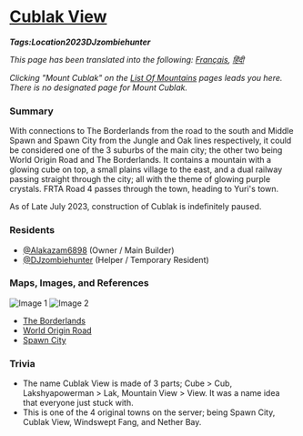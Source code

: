 # [Cublak View](#cublak-view)
___Tags:<span class="tag tag-green">Location</span><span class="tag tag-pink">2023</span><span class="tag tag-blurple">DJzombiehunter</span>___

_This page has been translated into the following: [Français](#cublak-view-FR), [&#2361;&#2367;&#2306;&#2342;&#2368;](#cublak-view-ID)_

_Clicking "Mount Cublak" on the [List Of Mountains](#list-of-mountains) pages leads you here. There is no designated page for Mount Cublak._

### Summary

With connections to The Borderlands from the road to the south and Middle Spawn and Spawn City from the Jungle and Oak lines respectively, it could be considered one of the 3 suburbs of the main city; the other two being World Origin Road and The Borderlands. It contains a mountain with a glowing cube on top, a small plains village to the east, and a dual railway passing straight through the city; all with the theme of glowing purple crystals. FRTA Road 4 passes through the town, heading to Yuri's town.  

As of Late July 2023, construction of Cublak is indefinitely paused.

### Residents

*   [@Alakazam6898](#alakazam6898) (Owner / Main Builder)
*   [@DJzombiehunter](#djzombiehunter) (Helper / Temporary Resident)

### Maps, Images, and References

![Image 1](https://media.discordapp.net/attachments/1061516148325220455/1118033620024709120/image.png) 
![Image 2](https://media.discordapp.net/attachments/1061516148325220455/1128252356279144539/image.png)

*   [The Borderlands](#the-borderlands)
*   [World Origin Road](#world-origin-road)
*   [Spawn City](#spawn-city)

### Trivia

*   The name Cublak View is made of 3 parts; Cube > Cub, Lakshyapowerman > Lak, Mountain View > View. It was a name idea that everyone just stuck with.
*   This is one of the 4 original towns on the server; being Spawn City, Cublak View, Windswept Fang, and Nether Bay.
